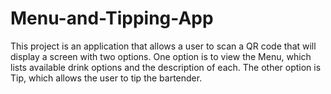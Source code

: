 # Menu-and-Tipping-App
This project is an application that allows a user to scan a QR code that will display a screen with two options. One option is to view the Menu, which lists available drink options and the description of each. The other option is Tip, which allows the user to tip the bartender.
